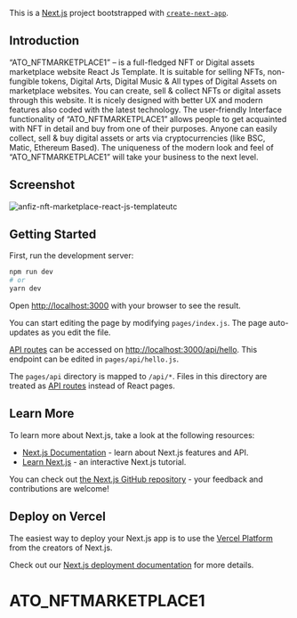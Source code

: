 This is a [Next.js](https://nextjs.org/) project bootstrapped with [`create-next-app`](https://github.com/vercel/next.js/tree/canary/packages/create-next-app).
## Introduction
“ATO_NFTMARKETPLACE1” – is a full-fledged NFT or Digital assets marketplace website React Js Template. It is suitable for selling NFTs, non-fungible tokens, Digital Arts, Digital Music & All types of Digital Assets on marketplace websites. You can create, sell & collect NFTs or digital assets through this website. It is nicely designed with better UX and modern features also coded with the latest technology. The user-friendly Interface functionality of “ATO_NFTMARKETPLACE1” allows people to get acquainted with NFT in detail and buy from one of their purposes. Anyone can easily collect, sell & buy digital assets or arts via cryptocurrencies (like BSC, Matic, Ethereum Based). The uniqueness of the modern look and feel of “ATO_NFTMARKETPLACE1” will take your business to the next level.

## Screenshot
![anfiz-nft-marketplace-react-js-templateutc](https://user-images.githubusercontent.com/89033750/162655801-cf575eb1-6126-45d2-b2ba-62ac2be43a3d.png)

## Getting Started

First, run the development server:

```bash
npm run dev
# or
yarn dev
```

Open [http://localhost:3000](http://localhost:3000) with your browser to see the result.

You can start editing the page by modifying `pages/index.js`. The page auto-updates as you edit the file.

[API routes](https://nextjs.org/docs/api-routes/introduction) can be accessed on [http://localhost:3000/api/hello](http://localhost:3000/api/hello). This endpoint can be edited in `pages/api/hello.js`.

The `pages/api` directory is mapped to `/api/*`. Files in this directory are treated as [API routes](https://nextjs.org/docs/api-routes/introduction) instead of React pages.

## Learn More

To learn more about Next.js, take a look at the following resources:

- [Next.js Documentation](https://nextjs.org/docs) - learn about Next.js features and API.
- [Learn Next.js](https://nextjs.org/learn) - an interactive Next.js tutorial.

You can check out [the Next.js GitHub repository](https://github.com/vercel/next.js/) - your feedback and contributions are welcome!

## Deploy on Vercel

The easiest way to deploy your Next.js app is to use the [Vercel Platform](https://vercel.com/new?utm_medium=default-template&filter=next.js&utm_source=create-next-app&utm_campaign=create-next-app-readme) from the creators of Next.js.

Check out our [Next.js deployment documentation](https://nextjs.org/docs/deployment) for more details.
# ATO_NFTMARKETPLACE1
